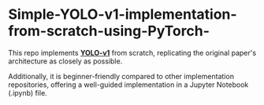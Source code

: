 # Simple-YOLO-v1-implementation-from-scratch-using-PyTorch-
This repo implements **[YOLO-v1](https://arxiv.org/pdf/1506.02640)** from scratch, replicating the original paper's architecture as closely as possible.

Additionally, it is beginner-friendly compared to other implementation repositories, offering a well-guided implementation in a Jupyter Notebook (.ipynb) file.
